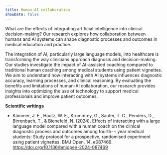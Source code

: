 ```yaml
---
title: Human-AI collaboration
showDate: false
---
```


What are the effects of integrating artificial intelligence into clinical decision-making? Our research explores how collaboration between humans and AI systems can shape diagnostic processes and outcomes in medical education and practice.

<!--more-->

The integration of AI, particularly large language models, into healthcare is transforming the way clinicians approach diagnosis and decision-making. Our studies investigate the impact of AI-assisted coaching compared to traditional human coaching among medical students using patient vignettes. We aim to understand how interacting with AI systems influences diagnostic accuracy, learning processes, and clinical reasoning. By evaluating the benefits and limitations of human-AI collaboration, our research provides insights into optimizing the use of technology to support medical professionals and improve patient outcomes.


**Scientific writings**

- Kämmer, J. E., Hautz, W. E., Krummrey, G., Sauter, T. C., Penders, D., Birrenbach, T., & Bienefeld, N. (2024). Effects of interacting with a large language model compared with a human coach on the clinical diagnostic process and outcomes among fourth-¬ year medical students: Study protocol for a prospective, randomised experiment using patient vignettes. BMJ Open, 14, e087469. https://doi.org/10.1136/bmjopen-2024-087469

